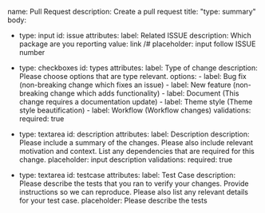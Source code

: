 name: Pull Request
description: Create a pull request
title: "type: summary"
body:
  - type: input
    id: issue
    attributes:
      label: Related ISSUE
      description: Which package are you reporting
      value: link /#
      placeholder: input follow ISSUE number

  - type: checkboxes
    id: types
    attributes:
      label: Type of change
      description: Please choose options that are type relevant.
      options:
        - label: Bug fix (non-breaking change which fixes an issue)
        - label: New feature (non-breaking change which adds functionality)
        - label: Document (This change requires a documentation update)
        - label: Theme style (Theme style beautification)
        - label: Workflow (Workflow changes)
      validations:
        required: true

  - type: textarea
    id: description
    attributes:
      label: Description
      description: Please include a summary of the changes. Please also include relevant motivation and context. List any dependencies that are required for this change.
      placeholder: input description
    validations:
      required: true

  - type: textarea
    id: testcase
    attributes:
      label: Test Case
      description: Please describe the tests that you ran to verify your changes. Provide instructions so we can reproduce. Please also list any relevant details for your test case.
      placeholder: Please describe the tests